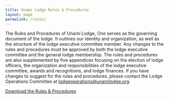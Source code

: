 ```yaml
---
title: Unami Lodge Rules & Procedures
layout: page
permalink: /rules/
---
```


The Rules and Procedures of Unami Lodge, One serves as the governing document of the lodge. It outlines our identity and organization, as well as the structure of the lodge executive committee member. Any changes to the rules and procedures must be approved by both the lodge executive committee and the general lodge membership. The rules and procedures are also supplemented by five appendices focusing on the election of lodge officers, the organization and responsibilities of the lodge executive committee, awards and recognitions, and lodge finances. If you have changes to suggest for the rules and procedures, please contact the Lodge Operations Committee at lodgeoperations@unamilodge.org.

<div class="text-center my-5">
  <a href="/files/rules/Unami_Lodge_R&P-2023.04.25.pdf" class="btn btn-primary"> Download the Rules & Procedures</a>
</div>
